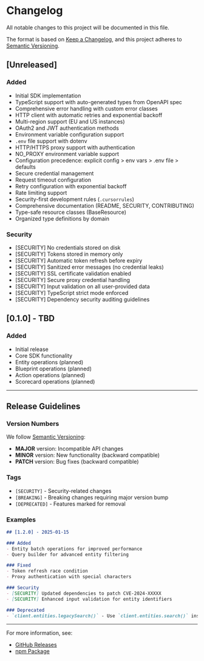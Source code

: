 # Changelog

All notable changes to this project will be documented in this file.

The format is based on [Keep a Changelog](https://keepachangelog.com/en/1.0.0/),
and this project adheres to [Semantic Versioning](https://semver.org/spec/v2.0.0.html).

## [Unreleased]

### Added
- Initial SDK implementation
- TypeScript support with auto-generated types from OpenAPI spec
- Comprehensive error handling with custom error classes
- HTTP client with automatic retries and exponential backoff
- Multi-region support (EU and US instances)
- OAuth2 and JWT authentication methods
- Environment variable configuration support
- `.env` file support with dotenv
- HTTP/HTTPS proxy support with authentication
- NO_PROXY environment variable support
- Configuration precedence: explicit config > env vars > .env file > defaults
- Secure credential management
- Request timeout configuration
- Retry configuration with exponential backoff
- Rate limiting support
- Security-first development rules (`.cursorrules`)
- Comprehensive documentation (README, SECURITY, CONTRIBUTING)
- Type-safe resource classes (BaseResource)
- Organized type definitions by domain

### Security
- [SECURITY] No credentials stored on disk
- [SECURITY] Tokens stored in memory only
- [SECURITY] Automatic token refresh before expiry
- [SECURITY] Sanitized error messages (no credential leaks)
- [SECURITY] SSL certificate validation enabled
- [SECURITY] Secure proxy credential handling
- [SECURITY] Input validation on all user-provided data
- [SECURITY] TypeScript strict mode enforced
- [SECURITY] Dependency security auditing guidelines

## [0.1.0] - TBD

### Added
- Initial release
- Core SDK functionality
- Entity operations (planned)
- Blueprint operations (planned)
- Action operations (planned)
- Scorecard operations (planned)

---

## Release Guidelines

### Version Numbers

We follow [Semantic Versioning](https://semver.org/):
- **MAJOR** version: Incompatible API changes
- **MINOR** version: New functionality (backward compatible)
- **PATCH** version: Bug fixes (backward compatible)

### Tags

- `[SECURITY]` - Security-related changes
- `[BREAKING]` - Breaking changes requiring major version bump
- `[DEPRECATED]` - Features marked for removal

### Examples

```markdown
## [1.2.0] - 2025-01-15

### Added
- Entity batch operations for improved performance
- Query builder for advanced entity filtering

### Fixed
- Token refresh race condition
- Proxy authentication with special characters

### Security
- [SECURITY] Updated dependencies to patch CVE-2024-XXXXX
- [SECURITY] Enhanced input validation for entity identifiers

### Deprecated
- `client.entities.legacySearch()` - Use `client.entities.search()` instead
```

---

For more information, see:
- [GitHub Releases](https://github.com/port-labs/port-sdk/releases)
- [npm Package](https://www.npmjs.com/package/@port-labs/port-sdk)

